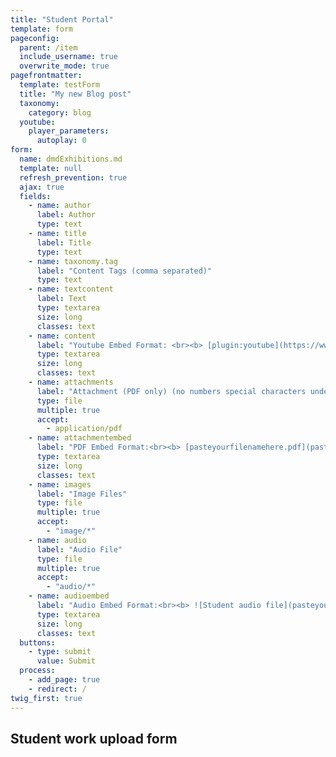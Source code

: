 ```yaml
---
title: "Student Portal"
template: form
pageconfig:
  parent: /item
  include_username: true
  overwrite_mode: true
pagefrontmatter:
  template: testForm
  title: "My new Blog post"
  taxonomy:
    category: blog
  youtube:
    player_parameters:
      autoplay: 0
form:
  name: dmdExhibitions.md
  template: null
  refresh_prevention: true
  ajax: true
  fields:
    - name: author
      label: Author
      type: text
    - name: title
      label: Title
      type: text
    - name: taxonomy.tag
      label: "Content Tags (comma separated)"
      type: text
    - name: textcontent
      label: Text
      type: textarea
      size: long
      classes: text
    - name: content
      label: "Youtube Embed Format: <br><b> [plugin:youtube](https://www.youtube.com/watch?v=fJC92FyMifI)</b><br> (When uploading more than one Youtube video copy and paste each embed on its own line)  <br> <b> (Only fill this out if you have a youtube link) </b>"
      type: textarea
      size: long
      classes: text
    - name: attachments
      label: "Attachment (PDF only) (no numbers special characters underscore or dashes)"
      type: file
      multiple: true
      accept:
        - application/pdf
    - name: attachmentembed
      label: "PDF Embed Format:<br><b> [pasteyourfilenamehere.pdf](pasteyourfilenamehere.pdf)</b> <br> (When uploading more than one pdf file, copy and paste each embed on its own line.) <br> <b> (Only fill this out if you have a PDF file) </b>"
      type: textarea
      size: long
      classes: text
    - name: images
      label: "Image Files"
      type: file
      multiple: true
      accept:
        - "image/*"
    - name: audio
      label: "Audio File"
      type: file
      multiple: true
      accept:
        - "audio/*"
    - name: audioembed
      label: "Audio Embed Format:<br><b> ![Student audio file](pasteyourfilenamehere.mp3)</b> <br> (When uploading more than one audio file, copy and paste each embed on its own line. dont forget to edit the audio file type if necessary) <br> <b> (Only fill this out if you have an audio file) </b>"
      type: textarea
      size: long
      classes: text
  buttons:
    - type: submit
      value: Submit
  process:
    - add_page: true
    - redirect: /
twig_first: true
---
```


## Student work upload form
